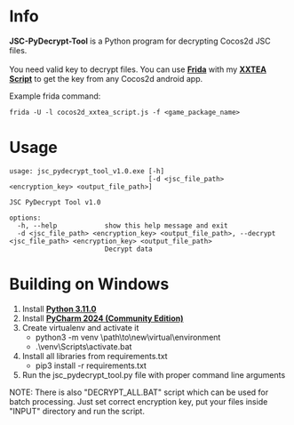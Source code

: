 # Info

**JSC-PyDecrypt-Tool** is a Python program for decrypting Cocos2d JSC files.<br>
<br>You need valid key to decrypt files. You can use **[Frida](https://frida.re/)** with my **[XXTEA Script](https://github.com/bartlomiejduda/Tools/blob/master/NEW%20Tools/Cocos2d/cocos2d_xxtea_script.js)** to get
the key from any Cocos2d android app.

Example frida command:<br>
```
frida -U -l cocos2d_xxtea_script.js -f <game_package_name>
```

# Usage

```
usage: jsc_pydecrypt_tool_v1.0.exe [-h]
                                   [-d <jsc_file_path> <encryption_key> <output_file_path>]

JSC PyDecrypt Tool v1.0

options:
  -h, --help            show this help message and exit
  -d <jsc_file_path> <encryption_key> <output_file_path>, --decrypt <jsc_file_path> <encryption_key> <output_file_path>
                        Decrypt data
```

# Building on Windows

1. Install  **[Python 3.11.0](https://www.python.org/downloads/)**
2. Install **[PyCharm 2024 (Community Edition)](https://www.jetbrains.com/pycharm/download/#section=windows)**
3. Create virtualenv and activate it
   - python3 -m venv \path\to\new\virtual\environment
   - .\venv\Scripts\activate.bat
4. Install all libraries from requirements.txt
   - pip3 install -r requirements.txt
5. Run the jsc_pydecrypt_tool.py file with proper command line arguments

NOTE: There is also "DECRYPT_ALL.BAT" script which can
be used for batch processing. Just set correct
encryption key, put your files inside "INPUT"
directory and run the script.
